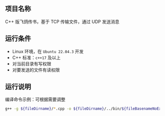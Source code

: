 ## 项目名称
C++ 版飞鸽传书，基于 TCP 传输文件，通过 UDP 发送消息

## 运行条件
- Linux 环境，在 `Ubuntu 22.04.3` 开发
- C++ 标准：`c++17` 及以上
- 对当前目录有写权限
- 对要发送的文件有读权限

## 运行说明
编译命令示例：可根据需要调整
```bash
g++ -g ${fileDirname}/*.cpp -o ${fileDirname}/../bin/${fileBasenameNoExtension}
```
